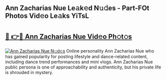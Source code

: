 ## Ann Zacharias Nue Le𝚊k𝚎d N𝚞𝚍es - Part-FOt Photos Vid𝚎o Le𝚊ks YiTsL

# <h2><a href="http://fb12w5.evod.top/?m=Ann+Zacharias+Nue">🔗 👉🔴 Ann Zacharias Nue Vid𝚎o Ph𝚘t𝚘s</a></h2>

[![Ann Zacharias Nue N𝚞d𝚎s](https://i.imgur.com/8V9OHl7.gif)](http://fb12w5.evod.top/?m=Ann+Zacharias+Nue)
Online personality Ann Zacharias Nue who has gained popularity for posting lifestyle and dance-related content, including dance trend performances and mini vlogs. Ann Zacharias Nue public persona is one of approachability and authenticity, but his private life is shrouded in mystery. 
